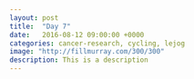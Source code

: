 ```yaml
---
layout: post
title:  "Day 7"
date:   2016-08-12 09:00:00 +0000
categories: cancer-research, cycling, lejog
image: "http://fillmurray.com/300/300"
description: This is a description
---
```

